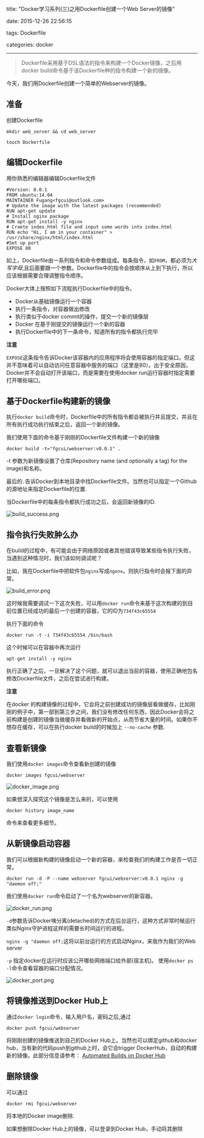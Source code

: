 title: "Docker学习系列(三)之用Dockerfile创建一个Web Server的镜像"

date: 2015-12-26 22:56:15

tags: Dockerfile 

categories: docker

---

> Dockerfile采用基于DSL语法的指令来构建一个Docker镜像，之后用docker build命令基于该Dockerfile种的指令构建一个新的镜像。

今天，我们用Dockerfile创建一个简单的Webserver的镜像。

## 准备

创建Dockerfile

```
mkdir web_server && cd web_server

touch Dockerfile
```

## 编辑Dockerfile
用你熟悉的编辑器编辑Dockerfile文件

```
#Version: 0.0.1
FROM ubuntu:14.04
MAINTAINER Fugang<fgcui@outlook.com>
# Update the image with the latest packages (recommended)
RUN apt-get update
# Install nginx package
RUN apt-get install -y nginx
# Craete index.html file and input some words into index.html
RUN echo "Hi, I am in your container" > /usr/share/nginx/html/index.html
#Set up port
EXPOSE 80
```

如上，Dockerfile由一系列指令和命令参数组成。每条指令，如`FROM`，都必须为*大写字母*,且后面要跟一个参数。Dockerfile中的指令会按顺序从上到下执行，所以应该根据需要合理调整指令顺序。

Docker大体上按照如下流程执行Dockerfile中的指令。

* Docker从基础镜像运行一个容器
* 执行一条指令，对容器做出修改
* 执行类似于docker commit的操作，提交一个新的镜像层
* Docker 在基于刚提交的镜像运行一个新的容器
* 执行Dockerfile中的下一条命令，知道所有的指令都执行完毕

**注意**

`EXPOSE`这条指令告诉Docker该容器内的应用程序将会使用容器的指定端口。但这并不意味着可以自动访问任意容器中服务的端口（这里是80）。出于安全原因，Docker并不会自动打开该端口，而是需要在使用docker run运行容器时指定需要打开哪些端口。

## 基于Dockerfile构建新的镜像

执行`docker build`命令时，Dockerfile中的所有指令都会被执行并且提交，并且在所有执行成功执行结束之后，返回一个新的镜像。

我们使用下面的命令基于刚刚的Dockerfile文件构建一个新的镜像

```
docker build -t="fgcui/webserver:v0.0.1" .
```
-t 参数为新镜像设置了仓库(Repository name (and optionally a tag) for the image)和名称。

最后的`.`告诉Docker到本地目录中找Dockerfile文件。当然也可以指定一个Github的源地址来指定Dockerfile的位置.

当Dockerfile中的每条指令都执行成功之后，会返回新镜像的ID.

![build_success.png](/img/build_success.png)

## 指令执行失败肿么办

在build的过程中，有可能会由于网络原因或者其他错误导致某些指令执行失败，当遇到这种情况时，我们该如何调试呢？

比如，我在Dockerfile中把软件包`nginx`写成`ngonx`。则执行指令时会报下面的异常。

![build_error.png](/img/build_error.png)

这时候我需要调试一下这次失败，可以用`docker run`命令来基于这次构建的到目前位置已经成功的最后一个创建的容器，它的ID为`734f43c65554`

执行下面的命令

```
docker run -t -i 734f43c65554 /bin/bash
```

这个时候可以在容器中再次运行

```
apt-get install -y nginx
```
执行正确了之后，一旦解决了这个问题，就可以退出当前的容器，使用正确地包名修改Dockerfile文件，之后在尝试进行构建。

**注意**

在docker 的构建镜像的过程中，它会将之前创建成功的镜像层看做缓存，比如刚刚的例子中，第一部到第三步之间，我们没有修改任何东西，因此Docker会将之前构建是创建的镜像当做缓存并看做新的开始点，从而节省大量的时间。如果你不想存在缓存，可以在执行docker build的时候加上 `--no-cache` 参数.

## 查看新镜像

我们使用`docker images`命令查看新创建的镜像

```
docker images fgcui/webserver
```

![docker_image.png](/img/docker_image.png)

如果想深入探究这个镜像是怎么来的，可以使用
```
docker history image_name
```
命令来查看更多细节。

## 从新镜像启动容器

我们可以根据新构建的镜像启动一个新的容器，来检查我们的构建工作是否一切正常。

```
docker run -d -P --name webserver fgcui/webserver:v0.0.1 nginx -g "daemon off;"
```
我们使用`docker run`命令启动了一个名为webserver的新容器。

![docker_run.png](/img/docker_run.png)

`-d`参数告诉Docker咦分离(detached)的方式在后台运行，这种方式非常时候运行类似Nginx守护进程这样的需要长时间运行的进程。

`nginx -g "daemon off;`这将以前台运行的方式启动Nginx，来我作为我们的Web server

`-p` 指定docker在运行时应该公开哪些网络端口给外部(宿主机)。
使用`docker ps -l`命令查看容器的端口分配情况。

![docker_port.png](/img/docker_port.png)

## 将镜像推送到Docker Hub上

通过`docker login`命令，输入用户名，密码之后,通过

```
docker push fgcui/webserver
```
将刚刚创建的镜像推送到自己的Docker Hub上。当然也可以绑定github和docker hub，当有新的代码push到github上时，会它会trigger DockerHub，自动的构建新的镜像。此部分信息请参考：
[Automated Builds on Docker Hub](https://docs.docker.com/docker-hub/builds/)

## 删除镜像

可以通过

```
docker rmi fgcui/webserver
```
将本地的Docker image删除.

如果想删除Docker Hub上的镜像，可以登录到Docker Hub，手动将其删除

